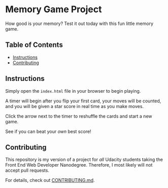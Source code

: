 # Memory Game Project

How good is your memory? Test it out today with this fun little memory game.

## Table of Contents

* [Instructions](#instructions)
* [Contributing](#contributing)

## Instructions

Simply open the `index.html` file in your browser to begin playing.

A timer will begin after you flip your first card, your moves will be counted, and you will be given a star score in real time as you make moves.

Click the arrow next to the timer to reshuffle the cards and start a new game.

See if you can beat your _own_ best score!

## Contributing

This repository is my version of a project for _all_ Udacity students taking the Front End Web Developer Nanodegree. Therefore, I most likely will not accept pull requests.

For details, check out [CONTRIBUTING.md](CONTRIBUTING.md).
